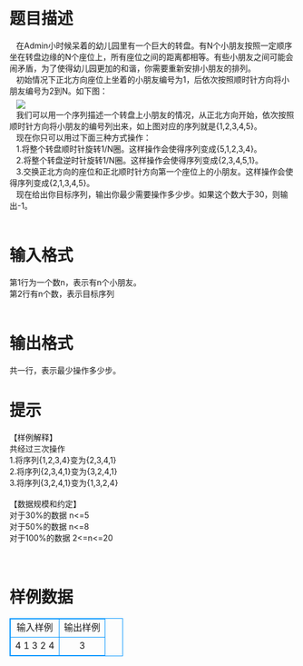 # 

 
 # 题目描述 
&nbsp;&nbsp;&nbsp;在Admin小时候呆着的幼儿园里有一个巨大的转盘。有N个小朋友按照一定顺序坐在转盘边缘的N个座位上，所有座位之间的距离都相等。有些小朋友之间可能会闹矛盾，为了使得幼儿园更加的和谐，你需要重新安排小朋友的排列。<br>&nbsp;&nbsp;&nbsp;初始情况下正北方向座位上坐着的小朋友编号为1，后依次按照顺时针方向将小朋友编号为2到N。如下图：<br>&nbsp;&nbsp;&nbsp;<img src="/source/joyoi/tyvj-2001/img/aHR0cDovL3d3dy5qb3lvaS5jbi9wcm9ibGVtL3R5dmotMjAwMS9Qcm9ibGVtSW1nL3AyMDAxLmpwZw==.jpg" border=0 align=middle><br>&nbsp;&nbsp;&nbsp;我们可以用一个序列描述一个转盘上小朋友的情况，从正北方向开始，依次按照顺时针方向将小朋友的编号列出来，如上图对应的序列就是{1,2,3,4,5}。<br>&nbsp;&nbsp;&nbsp;现在你只可以用过下面三种方式操作：<br>&nbsp;&nbsp;&nbsp;1.将整个转盘顺时针旋转1/N圈。这样操作会使得序列变成{5,1,2,3,4}。<br>&nbsp;&nbsp;&nbsp;2.将整个转盘逆时针旋转1/N圈。这样操作会使得序列变成{2,3,4,5,1}。<br>&nbsp;&nbsp;&nbsp;3.交换正北方向的座位和正北顺时针方向第一个座位上的小朋友。这样操作会使得序列变成{2,1,3,4,5}。<br>&nbsp;&nbsp;&nbsp;现在给出你目标序列，输出你最少需要操作多少步。如果这个数大于30，则输出-1。<br><br> 

 
 # 输入格式 
第1行为一个数n，表示有n个小朋友。<br>第2行有n个数，表示目标序列<br><br> 

 
 # 输出格式 
共一行，表示最少操作多少步。<br> 

 
 # 提示 
【样例解释】<br>共经过三次操作<br>1.将序列{1,2,3,4}变为{2,3,4,1}<br>2.将序列{2,3,4,1}变为{3,2,4,1}<br>3.将序列{3,2,4,1}变为{1,3,2,4}<br><br>【数据规模和约定】<br>对于30%的数据&nbsp;n&lt;=5<br>对于50%的数据&nbsp;n&lt;=8<br>对于100%的数据&nbsp;2&lt;=n&lt;=20<br><br><br> 
# 样例数据
<style>
        table,table tr th, table tr td { border:1px solid #0094ff; }
        table { width: 200px; min-height: 25px; line-height: 25px; text-align: center; border-collapse: collapse;}   
    </style>
<table>
	<tr>
		<td>输入样例</td>
		<td>输出样例</td>
	</tr>
<tr><td>4
1 3 2 4

</td><td>3
</td></tr></table>
